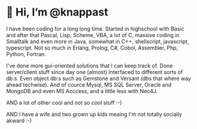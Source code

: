 # 👋 Hi, I’m @knappast
I have been coding for a long long time. Started in highschool with Basic and after that Pascal, Lisp, Scheme, VBA, 
a lot of C, massive coding in Smalltalk and even more in Java, somewhat in C++, shellscript, javascript, typescript.
Not so much in Erlang, Prolog, C#, Cobol, Assembler, Php, Python, Fortran.

I've done more gui-oriented solutions that I can keep track of. Done server/client stuff since day one (almost) Interfaced to different sorts of db:s. 
Even object db:s such as Gemstone and Versant (dbs that where way ahead techwise). And of cource Mysql, MS SQL Server, Oracle and MongoDB and even MS Acccess,
and a little less with Neo4J.

AND a lot of other cool and not so cool stuff :-)

AND I have a wife and two grown up kids meaing I'm not totally socially akward :-)

<!---
knappast/knappast is a ✨ special ✨ repository because its `README.md` (this file) appears on your GitHub profile.
You can click the Preview link to take a look at your changes.
--->
